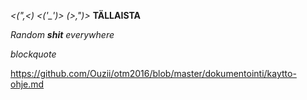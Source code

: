 *<(",<) <('_')> (>,")>*
**TÄLLAISTA**

_Random **shit** everywhere_

_blockquote_


https://github.com/Ouzii/otm2016/blob/master/dokumentointi/kaytto-ohje.md
